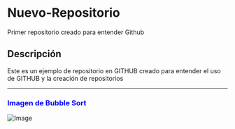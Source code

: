 # Nuevo-Repositorio

Primer repositorio creado para entender Github

## Descripción

Este es un ejemplo de repositorio en GITHUB creado para entender el uso de GITHUB y la creación de repositorios
****
<h3 style="color:blue">Imagen de Bubble Sort</h3>

![Image](https://programacionpython80889555.wordpress.com/wp-content/uploads/2023/01/bs2.png)
